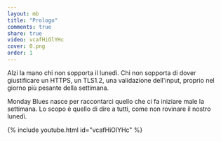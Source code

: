 ```yaml
---
layout: mb
title: "Prologo"
comments: true
share: true
video: vcafHiOlYHc
cover: 0.png
order: 1
---
```

Alzi la mano chi non sopporta il lunedì. Chi non sopporta di dover giustificare
un HTTPS, un TLS1.2, una validazione dell'input, proprio nel giorno più pesante
della settimana.

Monday Blues nasce per raccontarci quello che ci fa iniziare male la settimana.
Lo scopo è quello di dire a tutti, come non rovinare il nostro lunedì.

{% include youtube.html id="vcafHiOlYHc" %}
